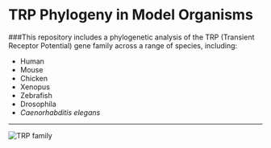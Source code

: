 # TRP Phylogeny in Model Organisms

###This repository includes a phylogenetic analysis of the TRP (Transient Receptor Potential) gene family across a range of species, including:

- Human  
- Mouse  
- Chicken  
- Xenopus  
- Zebrafish  
- Drosophila  
- _Caenorhabditis elegans_
  
----------------------------

![TRP family](![image](https://github.com/user-attachments/assets/de9e14dc-3cab-43cc-b4cb-1bc4ecd0b1af)
)
